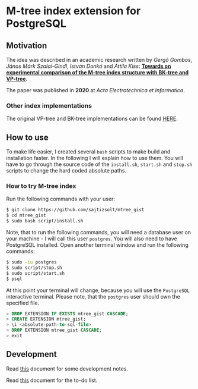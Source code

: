 # M-tree index extension for PostgreSQL

## Motivation

The idea was described in an academic research written by *Gergő Gombos*, *János Márk Szalai-Gindl*, *István Donkó* and *Attila Kiss*: **[Towards on experimental comparison of the M-tree index structure with BK-tree and VP-tree](https://www.researchgate.net/publication/343391245_TOWARDS_ON_EXPERIMENTAL_COMPARISON_OF_THE_M-TREE_INDEX_STRUCTURE_WITH_BK-TREE_AND_VP-TREE)**.

The paper was published in **2020** at *Acta Electrotechnica et Informatica*.

### Other index implementations

The original VP-tree and BK-tree implementations can be found [HERE](https://github.com/fake-name/pg-spgist_hamming).

## How to use

To make life easier, I created several `bash` scripts to make build and installation faster. In the following I will explain how to use them. You will have to go through the source code of the `install.sh`, `start.sh` and `stop.sh` scripts to change the hard coded absolute paths.

### How to try M-tree index

Run the following commands with your user:

```bash
$ git clone https://github.com/sajtizsolt/mtree_gist
$ cd mtree_gist
$ sudo bash script/install.sh
```

Note, that to run the following commands, you will need a database user on your machine - I will call this user `postgres`. You will also need to have PostgreSQL installed. Open another terminal window and run the following commands:

```bash
$ sudo -iu postgres
$ sudo script/stop.sh
$ sudo script/start.sh
$ psql
```

At this point your terminal will change, because you will use the `PostgreSQL` interactive terminal. Please note, that the `postgres` user should own the specified file.

```sql
> DROP EXTENSION IF EXISTS mtree_gist CASCADE;
> CREATE EXTENSION mtree_gist;
> \i <absolute-path-to-sql-file>
> DROP EXTENSION mtree_gist CASCADE;
> exit
```

## Development

Read [this](documentation/DEVELOPMENT.md) document for some development notes.

Read [this](documentation/TODO.md) document for the to-do list.
